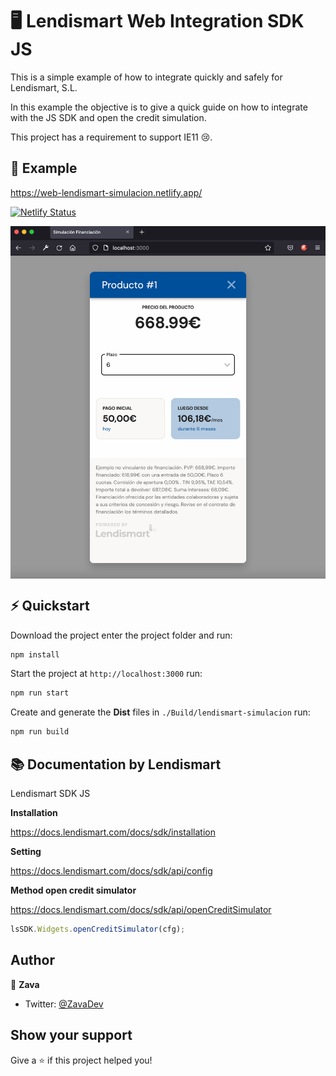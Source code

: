 # 🖥 Lendismart Web Integration SDK JS

This is a simple example of how to integrate quickly and safely for Lendismart, S.L.

In this example the objective is to give a quick guide on how to integrate with the JS SDK and open the credit simulation.

This project has a requirement to support IE11 😢.

## 📖 Example

https://web-lendismart-simulacion.netlify.app/

[![Netlify Status](https://api.netlify.com/api/v1/badges/efb19ecb-44dd-4d33-9375-84c5f93bb58d/deploy-status)](https://app.netlify.com/sites/web-lendismart-simulacion/deploys)

<p align="center">
  <img width="900" align="center" src="./resources/sample.png" alt="demo"/>
</p>


## ⚡️ Quickstart 

Download the project enter the project folder and run:

```bash
npm install
```

Start the project at `http://localhost:3000` run:

```bash
npm run start
```

Create and generate the **Dist** files in `./Build/lendismart-simulacion` run:

```bash
npm run build
```

## 📚 Documentation by Lendismart

Lendismart SDK JS 

**Installation**

https://docs.lendismart.com/docs/sdk/installation

**Setting**

https://docs.lendismart.com/docs/sdk/api/config

**Method open credit simulator**

https://docs.lendismart.com/docs/sdk/api/openCreditSimulator

```javascript
lsSDK.Widgets.openCreditSimulator(cfg);
```


## Author

👤 **Zava**

* Twitter: [@ZavaDev](https://twitter.com/ZavaDev)

## Show your support

Give a ⭐️ if this project helped you!

